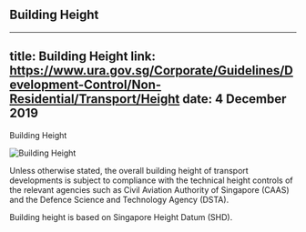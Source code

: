 
## Building Height
---
title: Building Height
link: https://www.ura.gov.sg/Corporate/Guidelines/Development-Control/Non-Residential/Transport/Height
date: 4 December 2019
---

Building Height

![Building Height](https://www.ura.gov.sg/-/media/Corporate/Guidelines/Development-control/Others/TP02_Building_Height.jpg?h=100%25&w=100%25)

Unless otherwise stated, the overall building height of transport developments is subject to compliance with the technical height controls of the relevant agencies such as Civil Aviation Authority of Singapore (CAAS) and the Defence Science and Technology Agency (DSTA).  

Building height is based on Singapore Height Datum (SHD).  
